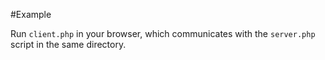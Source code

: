 #Example

Run `client.php` in your browser, which communicates with the `server.php` script in the same directory.
